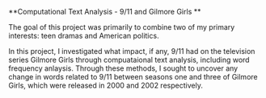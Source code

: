 **Computational Text Analysis - 9/11 and Gilmore Girls
**

The goal of this project was primarily to combine two of my primary interests: teen dramas and American politics. 

In this project, I investigated what impact, if any, 9/11 had on the television series Gilmore Girls through compuataional text analysis, including word frequency anlaysis. Through these methods, I sought to uncover any change in words related to 9/11 between seasons one and three of Gilmore Girls, which were released in 2000 and 2002 respectively.
